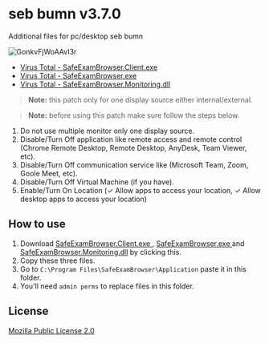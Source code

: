 # seb bumn v3.7.0
Additional files for pc/desktop seb bumn

![GonkvFjWoAAvI3r](https://github.com/user-attachments/assets/89889ff3-a017-47d6-a700-30ecafb36257)

- [Virus Total - SafeExamBrowser.Client.exe](https://www.virustotal.com/gui/url-analysis/u-42aadc95b266bd4bce42a9c4378c585b4e7265596e7d5e1ed7c25eda2b225184-1745232849)
- [Virus Total - SafeExamBrowser.exe](https://www.virustotal.com/gui/url-analysis/u-978490241ace02f905ac4824aa2964401b55ad3b11e95f747efa29763500b851-1745232920)
- [Virus Total - SafeExamBrowser.Monitoring.dll](https://www.virustotal.com/gui/url/74d6577045eef3ddc46af790abc94f33f230daffebd345afe1c56499e4aa80f5)

> **Note:** this patch only for one display source either internal/external.

> **Note:** before using this patch make sure follow the steps below.
1. Do not use multiple monitor only one display source.
2. Disable/Turn Off application like remote access and remote control (Chrome Remote Desktop, Remote Desktop, AnyDesk, Team Viewer, etc).
3. Disable/Turn Off communication service like (Microsoft Team, Zoom, Goole Meet, etc).
4. Disable/Turn Off Virtual Machine (if you have).
5. Enable/Turn On Location (✓ Allow apps to access your location, ✓ Allow desktop apps to access your location)

## How to use
1. Download [SafeExamBrowser.Client.exe
](https://github.com/fimesac002/seb-bumn/releases/download/1.0.0/SafeExamBrowser.Client.exe), [SafeExamBrowser.exe
](https://github.com/fimesac002/seb-bumn/releases/download/1.0.0/SafeExamBrowser.exe) and [SafeExamBrowser.Monitoring.dll](https://github.com/fimesac002/seb-bumn/releases/download/1.0.0/SafeExamBrowser.Monitoring.dll) by clicking this.
2. Copy these three files.
3. Go to `C:\Program Files\SafeExamBrowser\Application` paste it in this folder.
4. You'll need `admin perms` to replace files in this folder.

## License
[Mozilla Public License 2.0](https://www.mozilla.org/en-US/MPL/2.0/)
